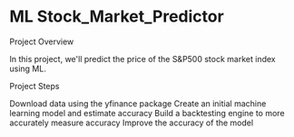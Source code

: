 # ML Stock_Market_Predictor

Project Overview

In this project, we'll predict the price of the S&P500 stock market index using ML.

Project Steps

Download data using the yfinance package
Create an initial machine learning model and estimate accuracy
Build a backtesting engine to more accurately measure accuracy
Improve the accuracy of the model
